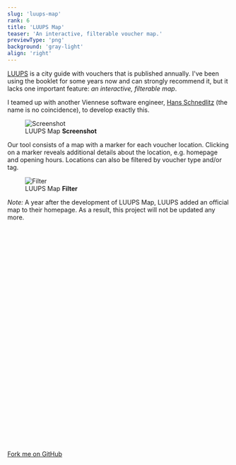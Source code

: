 ```yaml
---
slug: 'luups-map'
rank: 6
title: 'LUUPS Map'
teaser: 'An interactive, filterable voucher map.'
previewType: 'png'
background: 'gray-light'
align: 'right'
---
```


<a href="https://www.luups.net/">LUUPS</a> is a city guide with vouchers that is
published annually. I've been using the booklet for some years now and can strongly recommend
it, but it lacks one important feature: <em>an interactive, filterable map</em>.

I teamed up with another Viennese software engineer,
<a href="https://github.com/hschne">Hans&nbsp;Schnedlitz</a> (the name is no coincidence),
to develop exactly this.

<figure>
<img src="luups-map/map.png" alt="Screenshot"/>
<figcaption>LUUPS Map <strong>Screenshot</strong></figcaption>
</figure>

Our tool consists of a map with a marker for each voucher location. Clicking on a marker reveals
additional details about the location, e.g. homepage and opening hours. Locations can also be filtered
by voucher type and/or tag.


<figure class="right">
<img src="luups-map/filter.png" alt="Filter"/>
<figcaption>LUUPS Map <strong>Filter</strong></figcaption>
</figure>

*Note:* A year after the development of LUUPS Map, LUUPS added an official map to their homepage. As a result,
this project will not be updated any more.


<section class="meta-links">
    <a href="https://github.com/Team-LANS/luups-map">
    <svg viewBox="0 0 24 24" class="icon"><use xlink:href="icons/sprite.svg#github"/></svg>
    Fork me on GitHub
    <svg viewBox="0 0 24 24" class="icon"><use xlink:href="icons/sprite.svg#arrow-right"/></svg>
    </a>
</section>
